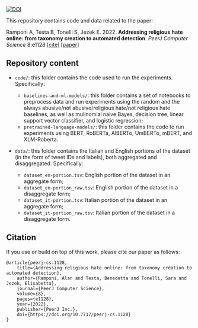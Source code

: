 [![DOI](https://zenodo.org/badge/516426969.svg)](https://zenodo.org/badge/latestdoi/516426969)

This repository contains code and data related to the paper: 

Ramponi A, Testa B, Tonelli S, Jezek E. 2022. **Addressing religious hate online: from taxonomy creation to automated detection**. *PeerJ Computer Science* 8:e1128 [[cite]](#citation) [[paper]](https://peerj.com/articles/cs-1128/)

## Repository content

- `code/`: this folder contains the code used to run the experiments. Specifically:
  - `baselines-and-ml-models/`: this folder contains a set of notebooks to preprocess data and run experiments using the random and the always abusive/not abusive/religious hate/not religious hate baselines, as well as mulinomial naive Bayes, decision tree, linear support vector classifier, and logistic regression;
  - `pretrained-language-models/`: this folder contains the code to run experiments using BERT, RoBERTa, AlBERTo, UmBERTo, mBERT, and XLM-Roberta.

- `data/`: this folder contains the Italian and English portions of the dataset (in the form of tweet IDs and labels), both aggregated and disaggregated. Specifically:
  - `dataset_en-portion.tsv`: English portion of the dataset in an aggregate form;
  - `dataset_en-portion_raw.tsv`: English portion of the dataset in a disaggregate form;
  - `dataset_it-portion.tsv`: Italian portion of the dataset in an aggregate form;
  - `dataset_it-portion_raw.tsv`: Italian portion of the dataset in a disaggregate form.

## Citation

If you use or build on top of this work, please cite our paper as follows:

```
@article{peerj-cs.1128,
    title={Addressing religious hate online: from taxonomy creation to automated detection},
    author={Ramponi, Alan and Testa, Benedetta and Tonelli, Sara and Jezek, Elisabetta},
    journal={PeerJ Computer Science},
    volume={8},
    pages={e1128},
    year={2022},
    publisher={PeerJ Inc.},
    doi={https://doi.org/10.7717/peerj-cs.1128}
}
```

